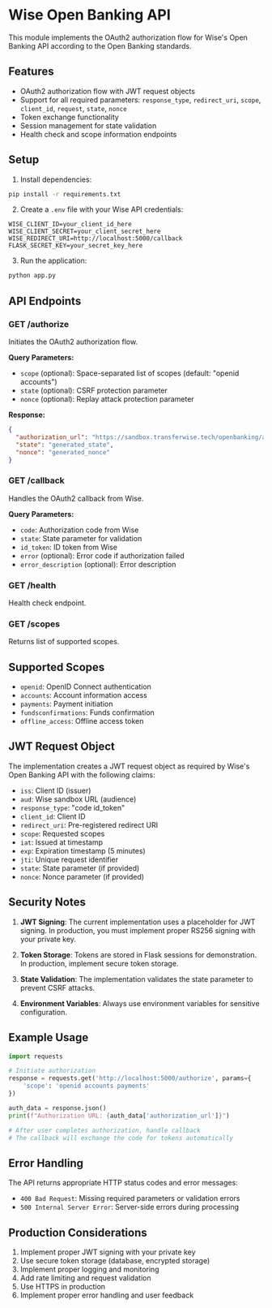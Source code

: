 # Wise Open Banking API

This module implements the OAuth2 authorization flow for Wise's Open Banking API according to the Open Banking standards.

## Features

- OAuth2 authorization flow with JWT request objects
- Support for all required parameters: `response_type`, `redirect_uri`, `scope`, `client_id`, `request`, `state`, `nonce`
- Token exchange functionality
- Session management for state validation
- Health check and scope information endpoints

## Setup

1. Install dependencies:
```bash
pip install -r requirements.txt
```

2. Create a `.env` file with your Wise API credentials:
```env
WISE_CLIENT_ID=your_client_id_here
WISE_CLIENT_SECRET=your_client_secret_here
WISE_REDIRECT_URI=http://localhost:5000/callback
FLASK_SECRET_KEY=your_secret_key_here
```

3. Run the application:
```bash
python app.py
```

## API Endpoints

### GET /authorize
Initiates the OAuth2 authorization flow.

**Query Parameters:**
- `scope` (optional): Space-separated list of scopes (default: "openid accounts")
- `state` (optional): CSRF protection parameter
- `nonce` (optional): Replay attack protection parameter

**Response:**
```json
{
  "authorization_url": "https://sandbox.transferwise.tech/openbanking/authorize?...",
  "state": "generated_state",
  "nonce": "generated_nonce"
}
```

### GET /callback
Handles the OAuth2 callback from Wise.

**Query Parameters:**
- `code`: Authorization code from Wise
- `state`: State parameter for validation
- `id_token`: ID token from Wise
- `error` (optional): Error code if authorization failed
- `error_description` (optional): Error description

### GET /health
Health check endpoint.

### GET /scopes
Returns list of supported scopes.

## Supported Scopes

- `openid`: OpenID Connect authentication
- `accounts`: Account information access
- `payments`: Payment initiation
- `fundsconfirmations`: Funds confirmation
- `offline_access`: Offline access token

## JWT Request Object

The implementation creates a JWT request object as required by Wise's Open Banking API with the following claims:

- `iss`: Client ID (issuer)
- `aud`: Wise sandbox URL (audience)
- `response_type`: "code id_token"
- `client_id`: Client ID
- `redirect_uri`: Pre-registered redirect URI
- `scope`: Requested scopes
- `iat`: Issued at timestamp
- `exp`: Expiration timestamp (5 minutes)
- `jti`: Unique request identifier
- `state`: State parameter (if provided)
- `nonce`: Nonce parameter (if provided)

## Security Notes

1. **JWT Signing**: The current implementation uses a placeholder for JWT signing. In production, you must implement proper RS256 signing with your private key.

2. **Token Storage**: Tokens are stored in Flask sessions for demonstration. In production, implement secure token storage.

3. **State Validation**: The implementation validates the state parameter to prevent CSRF attacks.

4. **Environment Variables**: Always use environment variables for sensitive configuration.

## Example Usage

```python
import requests

# Initiate authorization
response = requests.get('http://localhost:5000/authorize', params={
    'scope': 'openid accounts payments'
})

auth_data = response.json()
print(f"Authorization URL: {auth_data['authorization_url']}")

# After user completes authorization, handle callback
# The callback will exchange the code for tokens automatically
```

## Error Handling

The API returns appropriate HTTP status codes and error messages:

- `400 Bad Request`: Missing required parameters or validation errors
- `500 Internal Server Error`: Server-side errors during processing

## Production Considerations

1. Implement proper JWT signing with your private key
2. Use secure token storage (database, encrypted storage)
3. Implement proper logging and monitoring
4. Add rate limiting and request validation
5. Use HTTPS in production
6. Implement proper error handling and user feedback 